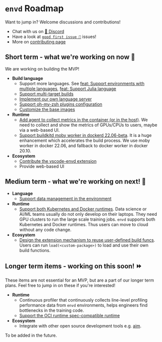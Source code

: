 # `envd` Roadmap

Want to jump in? Welcome discussions and contributions! 

- Chat with us on [💬 Discord](https://discord.gg/KqswhpVgdU)
- Have a look at [`good first issue 💖`](https://github.com/tensorchord/envd/issues?q=is%3Aissue+is%3Aopen+label%3A%22good+first+issue+%E2%9D%A4%EF%B8%8F%22) issues!
- More on [contributing page](./contributing.md)

## Short term - what we're working on now 🎉

We are working on building the MVP!

- **Build language**
    - Support more languages. See [feat: Support environments with multiple languages](https://github.com/tensorchord/envd/issues/407), [feat: Support Julia language](https://github.com/tensorchord/envd/issues/408)
    - [Support multi-target builds](https://github.com/tensorchord/envd/issues/403)
    - [Implement our own language server](https://github.com/tensorchord/envd/issues/358)
    - [Support oh-my-zsh plugins configuration](https://github.com/tensorchord/envd/issues/106)
    - [Customize the base images](https://github.com/tensorchord/envd/issues/261)
- **Runtime**
    - [Add agent to collect metrics in the container (or in the host)](https://github.com/tensorchord/envd/issues/218). We need to collect and show the metrics of GPUs/CPUs to users, maybe via a web-based UI.
    - [Support buildkitd moby worker in dockerd 22.06-beta](https://github.com/tensorchord/envd/issues/51). It is a huge enhancement which accelerates the build process. We use moby worker in docker 22.06, and fallback to docker worker in docker 20.10.
- **Ecosystem**
    - [Contribute the vscode-envd extension](https://github.com/tensorchord/vscode-envd)
    - Provide web-based UI

## Medium term - what we're working on next! 🏃

- **Language**
    - [Support data management in the environment](https://github.com/tensorchord/envd/issues/5)
- **Runtime**
    - [Support both Kubernetes and Docker runtimes](https://github.com/tensorchord/envd/issues/179). Data science or AI/ML teams usually do not only develop on their laptops. They need GPU clusters to run the large scale training jobs. `envd` supports both Kubernetes and Docker runtimes. Thus users can move to cloud without any code change.
- **Ecosystem**
    - [Design the extension mechanism to reuse user-defined build funcs](https://github.com/tensorchord/envd/issues/91). Users can run `load(<custom-package>)` to load and use their own build functions.

## Longer term items - working on this soon! ⏩

These items are not essential for an MVP, but are a part of our longer term plans. Feel free to jump in on these if you're interested!

- **Runtime**
    - Continuous profiler that continuously collects line-level profiling performance data from `envd` environments, helps engineers find bottlenecks in the training code.
    - [Support the OCI runtime spec-compatible runtime](https://github.com/tensorchord/envd/issues/282)
- **Ecosystem**
    - Integrate with other open source development tools e.g. [aim](https://github.com/aimhubio/aim).

To be added in the future.
